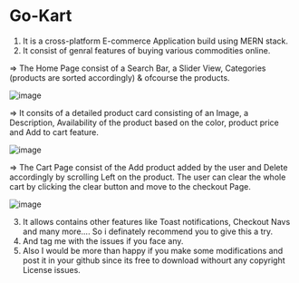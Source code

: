 # Go-Kart

1. It is a cross-platform E-commerce Application build using MERN stack.
2. It consist of genral features of buying various commodities online.


=> The Home Page consist of a Search Bar, a Slider View, Categories (products are sorted accordingly) & ofcourse the products.

![image](https://user-images.githubusercontent.com/104689798/216790115-3b1f2451-676b-478c-9f96-aa263820c64e.png)

=> It consits of a detailed product card consisting of an Image, a Description, Availability of the product based on the color, product price and Add to cart feature.

![image](https://user-images.githubusercontent.com/104689798/216790142-1cdd1a7b-92bc-4e3a-afda-f63555127dd1.png)

=> The Cart Page consist of the Add product added by the user and Delete accordingly by scrolling Left on the product. The user can clear the whole cart by clicking the clear button and move to the checkout Page.

![image](https://user-images.githubusercontent.com/104689798/216790165-fb49a2f4-a3d3-4c4a-8702-67939142e298.png)

3. It allows contains other features like Toast notifications, Checkout Navs and many more.... So i definately recommend you to give this a try.
4. And tag me with the issues if you face any.
5. Also I would be more than happy if you make some modifications and post it in your github since its free to download withourt any copyright License issues.


